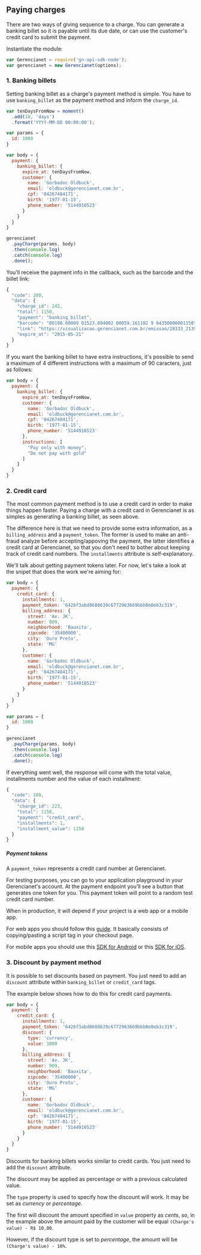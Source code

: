 ## Paying charges

There are two ways of giving sequence to a charge. You can generate a banking billet so it is payable until its due date, or can use the customer's credit card to submit the payment.

Instantiate the module:

```js
var Gerencianet = require('gn-api-sdk-node');
var gerencianet = new Gerencianet(options);
```

### 1. Banking billets

Setting banking billet as a charge's payment method is simple. You have to use `banking_billet` as the payment method and inform the `charge_id`.

```js
var tenDaysFromNow = moment()
  .add(10, 'days')
  .format('YYYY-MM-DD 00:00:00');

var params = {
  id: 1000
}

var body = {
  payment: {
    banking_billet: {
      expire_at: tenDaysFromNow,
      customer: {
        name: 'Gorbadoc Oldbuck',
        email: 'oldbuck@gerencianet.com.br',
        cpf: '04267484171',
        birth: '1977-01-15',
        phone_number: '5144916523'
      }
    }
  }
}

gerencianet
  .payCharge(params, body)
  .then(console.log)
  .catch(console.log)
  .done();
```

You'll receive the payment info in the callback, such as the barcode and the billet link:

```js
{
  "code": 200,
  "data": {
    "charge_id": 242,
    "total": 1150,
    "payment": "banking_billet",
    "barcode": "00190.00009 01523.894002 00059.161182 9 64350000001150",
    "link": "https://visualizacao.gerencianet.com.br/emissao/28333_2139_RRABRA7/A4XB-28333-59161-BRANAE4",
    "expire_at": "2015-05-21"
  }
}
```

If you want the banking billet to have extra instructions, it's possible to send a maximum of 4 different instructions with a maximum of 90 caracters, just as follows:

```js
var body = {
  payment: {
    banking_billet: {
      expire_at: tenDaysFromNow,
      customer: {
        name: 'Gorbadoc Oldbuck',
        email: 'oldbuck@gerencianet.com.br',
        cpf: '04267484171',
        birth: '1977-01-15',
        phone_number: '5144916523'
      },
      instructions: [
        "Pay only with money",
        "Do not pay with gold"
      ]
    }
  }
}
```

### 2. Credit card

The most common payment method is to use a credit card in order to make things happen faster. Paying a charge with a credit card in Gerencianet is as simples as generating a banking billet, as seen above.

The difference here is that we need to provide some extra information, as a `billing_address` and a `payment_token`. The former is used to make an anti-fraud analyze before accepting/appoving the payment, the latter identifies a credit card at Gerencianet, so that you don't need to bother about keeping track of credit card numbers. The `installments` attribute is self-explanatory.

We'll talk about getting payment tokens later. For now, let's take a look at the snipet that does the work we're aiming for:

```js
var body = {
  payment: {
    credit_card: {
      installments: 1,
      payment_token: '6426f3abd8688639c6772963669bbb8e0eb3c319',
      billing_address: {
        street: 'Av. JK',
        number: 909,
        neighborhood: 'Bauxita',
        zipcode: '35400000',
        city: 'Ouro Preto',
        state: 'MG'
      },
      customer: {
        name: 'Gorbadoc Oldbuck',
        email: 'oldbuck@gerencianet.com.br',
        cpf: '04267484171',
        birth: '1977-01-15',
        phone_number: '5144916523'
      }
    }
  }
}

var params = {
  id: 1000
}

gerencianet
  .payCharge(params, body)
  .then(console.log)
  .catch(console.log)
  .done();
```

If everything went well, the response will come with the total value, installments number and the value of each installment:

```js
{
  "code": 200,
  "data": {
    "charge_id": 223,
    "total": 1150,
    "payment": "credit_card",
    "installments": 1,
    "installment_value": 1150
  }
}
```

##### Payment tokens

A `payment_token` represents a credit card number at Gerencianet.

For testing purposes, you can go to your application playground in your Gerencianet's account. At the payment endpoint you'll see a button that generates one token for you. This payment token will point to a random test credit card number.

When in production, it will depend if your project is a web app or a mobile app.

For web apps you should follow this [guide](https://docs.gerencianet.com.br/#!/charges/checkout/card). It basically consists of copying/pasting a script tag in your checkout page.

For mobile apps you should use this [SDK for Android](https://github.com/gerencianet/gn-api-sdk-android) or this [SDK for iOS](https://github.com/gerencianet/gn-api-sdk-ios).



### 3. Discount by payment method

It is possible to set discounts based on payment. You just need to add an `discount` attribute within `banking_billet` or `credit_card` tags.

The example below shows how to do this for credit card payments.

```js
var body = {
  payment: {
    credit_card: {
      installments: 1,
      payment_token: '6426f3abd8688639c6772963669bbb8e0eb3c319',
      discount: {
        type: 'currency',
        value: 1000
      },
      billing_address: {
        street: 'Av. JK',
        number: 909,
        neighborhood: 'Bauxita',
        zipcode: '35400000',
        city: 'Ouro Preto',
        state: 'MG'
      },
      customer: {
        name: 'Gorbadoc Oldbuck',
        email: 'oldbuck@gerencianet.com.br',
        cpf: '04267484171',
        birth: '1977-01-15',
        phone_number: '5144916523'
      }
    }
  }
}
```

Discounts for banking billets works similar to credit cards. You just need to add the `discount` attribute.

The discount may be applied as percentage or with a previous calculated value.

The `type` property is used to specify how the discount will work. It may be set as *currency* or *percentage*.

The first will discount the amount specified in `value` property as *cents*, so, in the example above the amount paid by the customer will be equal `(Charge's value) - R$ 10,00`.

However, if the discount type is set to *percentage*, the amount will be `(Charge's value) - 10%`.
